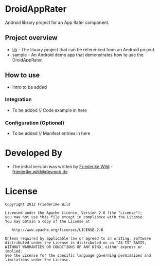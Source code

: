 DroidAppRater
=============

Android library project for an App Rater component.

Project overview
----------------
* [lib](https://github.com/friederikewild/DroidAppRater/tree/master/lib) - The library project that can be referenced from an Android project.
* sample - An Android demo app that demonstrates how to use the DroidAppRater.


How to use
----------
* Intro to be added


### Integration
* To be added
    // Code example in here


### Configuration (Optional)
* To be added
    // Manifest entries in here


Developed By
============

* The initial version was written by  <a href="https://plus.google.com/117518039262793648233?rel=author">Friederike Wild</a> - <friederike.wild@devmob.de>


License
=======

    Copyright 2012 Friederike Wild

    Licensed under the Apache License, Version 2.0 (the "License");
    you may not use this file except in compliance with the License.
    You may obtain a copy of the License at

       http://www.apache.org/licenses/LICENSE-2.0

    Unless required by applicable law or agreed to in writing, software
    distributed under the License is distributed on an "AS IS" BASIS,
    WITHOUT WARRANTIES OR CONDITIONS OF ANY KIND, either express or implied.
    See the License for the specific language governing permissions and
    limitations under the License.
